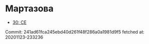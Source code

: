 # Мартазова
- [30: CE](30.md)

Commit: 241ad61fca245ebd40d261f48f286a0a1981d9f5
 fetched at: 20201123-233236
